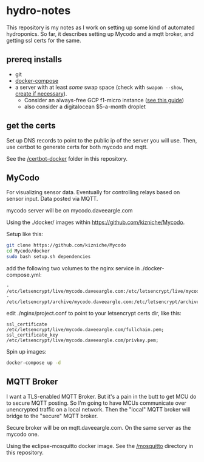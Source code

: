 # hydro-notes

This repository is my notes as I work on setting up some kind of automated
hydroponics. So far, it describes setting up Mycodo and a mqtt broker, and getting ssl certs
for the same.


## prereq installs

* git
* [docker-compose](https://docs.docker.com/compose/install/#install-compose-on-linux-systems)
* a server with at least _some_ swap space (check with `swapon --show`, [create if necessary](https://itsfoss.com/create-swap-file-linux/)).
  * Consider an always-free GCP f1-micro instance ([see this guide](/gcp-f1-micro.md))
  * also consider a digitalocean $5-a-month droplet

## get the certs

Set up DNS records to point to the public ip of the server you will use. Then,
use certbot to generate certs for both mycodo and mqtt.

See the [/certbot-docker](/certbot-docker) folder in this repository.


## MyCodo

For visualizing sensor data. Eventually for controlling relays based on sensor input.
Data posted via MQTT.

mycodo server will be on mycodo.daveeargle.com

Using the ./docker/ images within https://github.com/kizniche/Mycodo.

Setup like this:

```bash
git clone https://github.com/kizniche/Mycodo
cd Mycodo/docker
sudo bash setup.sh dependencies
```

add the following two volumes to the nginx service in ./docker-compose.yml:

```
- /etc/letsencrypt/live/mycodo.daveeargle.com:/etc/letsencrypt/live/mycodo.daveeargle.com
- /etc/letsencrypt/archive/mycodo.daveeargle.com:/etc/letsencrypt/archive/mycodo.daveeargle.com
```

edit ./nginx/project.conf to point to your letsencrypt certs dir, like this:

```
ssl_certificate     /etc/letsencrypt/live/mycodo.daveeargle.com/fullchain.pem;
ssl_certificate_key /etc/letsencrypt/live/mycodo.daveeargle.com/privkey.pem;
```

Spin up images:

```bash
docker-compose up -d
```


## MQTT Broker

I want a TLS-enabled MQTT Broker. But it's a pain in the butt
to get MCU do to secure MQTT posting. So I'm going to have MCUs communicate over
unencrypted traffic on a local network. Then the "local" MQTT broker will bridge
to the "secure" MQTT broker.

Secure broker will be on mqtt.daveeargle.com. On the same server as the mycodo one.

Using the eclipse-mosquitto docker image. See the [/mosquitto](/mosquitto) directory
in this repository.
